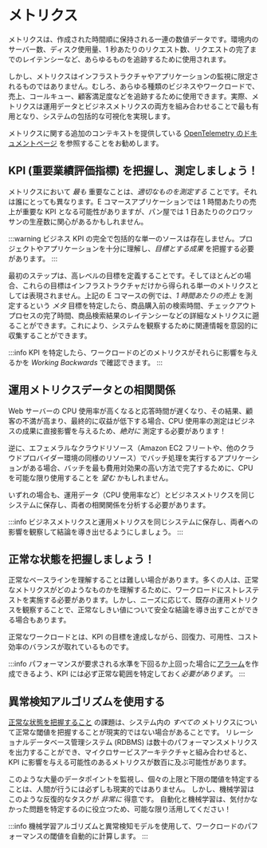 # メトリクス

メトリクスは、作成された時間順に保持される一連の数値データです。環境内のサーバー数、ディスク使用量、1 秒あたりのリクエスト数、リクエストの完了までのレイテンシーなど、あらゆるものを追跡するために使用されます。

しかし、メトリクスはインフラストラクチャやアプリケーションの監視に限定されるものではありません。むしろ、あらゆる種類のビジネスやワークロードで、売上、コールキュー、顧客満足度などを追跡するために使用できます。実際、メトリクスは運用データとビジネスメトリクスの両方を組み合わせることで最も有用となり、システムの包括的な可視化を実現します。

メトリクスに関する追加のコンテキストを提供している [OpenTelemetry のドキュメントページ](https://opentelemetry.io/docs/concepts/signals/metrics/) を参照することをお勧めします。



## KPI (重要業績評価指標) を把握し、測定しましょう！

メトリクスにおいて _最も_ 重要なことは、_適切なものを測定する_ ことです。それは誰にとっても異なります。E コマースアプリケーションでは 1 時間あたりの売上が重要な KPI となる可能性がありますが、パン屋では 1 日あたりのクロワッサンの生産数に関心があるかもしれません。

:::warning
	ビジネス KPI の完全で包括的な単一のソースは存在しません。プロジェクトやアプリケーションを十分に理解し、_目標とする成果_ を把握する必要があります。
:::

最初のステップは、高レベルの目標を定義することです。そしてほとんどの場合、これらの目標はインフラストラクチャだけから得られる単一のメトリクスとしては表現されません。上記の E コマースの例では、_1 時間あたりの売上_ を測定するという _メタ_ 目標を特定したら、商品購入前の検索時間、チェックアウトプロセスの完了時間、商品検索結果のレイテンシーなどの詳細なメトリクスに遡ることができます。これにより、システムを観察するために関連情報を意図的に収集することができます。

:::info
	KPI を特定したら、ワークロードのどのメトリクスがそれらに影響を与えるかを _Working Backwards_ で確認できます。
:::



## 運用メトリクスデータとの相関関係

Web サーバーの CPU 使用率が高くなると応答時間が遅くなり、その結果、顧客の不満が高まり、最終的に収益が低下する場合、CPU 使用率の測定はビジネスの成果に直接影響を与えるため、_絶対に_ 測定する必要があります！

逆に、エフェメラルなクラウドリソース（Amazon EC2 フリートや、他のクラウドプロバイダー環境の同様のリソース）でバッチ処理を実行するアプリケーションがある場合、バッチを最も費用対効果の高い方法で完了するために、CPU を可能な限り使用することを _望む_ かもしれません。

いずれの場合も、運用データ（CPU 使用率など）とビジネスメトリクスを同じシステムに保存し、両者の相関関係を分析する必要があります。

:::info
	ビジネスメトリクスと運用メトリクスを同じシステムに保存し、両者への影響を観察して結論を導き出せるようにしましょう。
:::



## 正常な状態を把握しましょう！

正常なベースラインを理解することは難しい場合があります。多くの人は、正常なメトリクスがどのようなものかを理解するために、ワークロードにストレステストを実施する必要があります。しかし、ニーズに応じて、既存の運用メトリクスを観察することで、正常なしきい値について安全な結論を導き出すことができる場合もあります。

正常なワークロードとは、KPI の目標を達成しながら、回復力、可用性、コスト効率のバランスが取れているものです。

:::info
パフォーマンスが要求される水準を下回るか上回った場合に[アラーム](../signals/alarms/)を作成できるよう、KPI には必ず正常な範囲を特定しておく*必要があります*。
:::



## 異常検知アルゴリズムを使用する

[正常な状態を把握すること](#know-what-good-looks-like) の課題は、システム内の *すべての* メトリクスについて正常な閾値を把握することが現実的ではない場合があることです。
リレーショナルデータベース管理システム (RDBMS) は数十のパフォーマンスメトリクスを出力することができ、マイクロサービスアーキテクチャと組み合わせると、KPI に影響を与える可能性のあるメトリクスが数百に及ぶ可能性があります。

このような大量のデータポイントを監視し、個々の上限と下限の閾値を特定することは、人間が行うには必ずしも現実的ではありません。
しかし、機械学習はこのような反復的なタスクが *非常に* 得意です。
自動化と機械学習は、気付かなかった問題を特定するのに役立つため、可能な限り活用してください！

:::info
機械学習アルゴリズムと異常検知モデルを使用して、ワークロードのパフォーマンスの閾値を自動的に計算します。
:::
